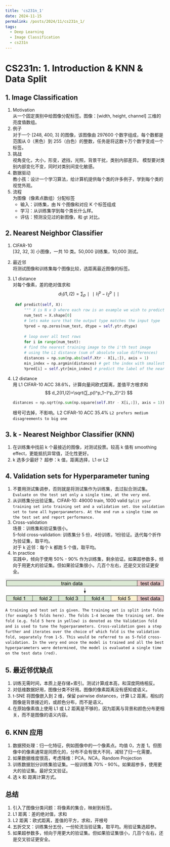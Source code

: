 ```yaml
---
title: 'cs231n_1'
date: 2024-11-15
permalink: /posts/2024/11/cs231n_1/
tags:
  - Deep Learning
  - Image Classification
  - cs231n
---
```


# CS231n: 1. Introduction & KNN & Data Split

## 1. Image Classification
1. Motivation \
   从一个固定类别中给图像分配标签。图像：[width, height, channel] 三维的亮度值数组。
2. 例子 \
   对于一个 [248, 400, 3] 的图像，该图像由 297600 个数字组成，每个数都是范围从 0（黑色）到 255（白色）的整数，任务是将这数十万个数字变成一个标签。
3. 挑战 \
   视角变化，大小，形变，遮挡，光照，背景干扰，类别内部差异。
   模型要对类别内部变化不变，同时对类别间变化敏感。
4. 数据驱动 \
   教小孩：设计一个学习算法，给计算机提供每个类的许多例子，学到每个类的视觉外观。
5. 流程 \
   为图像（像素点数组）分配标签
   - 输入：训练集，由 N 个图像和对应 K 个标签组成
   - 学习：从训练集学到每个类长什么样。
   - 评估：预测没见过的新图像，和 gt 对比。

## 2. Nearest Neighbor Classifier
1. CIFAR-10 \
   [32, 32, 3] 小图像，一共 10 类。50,000 训练集，10,000 测试。
2. 最近邻 \
   将测试图像和训练集每个图像比较，选距离最近图像的标签。
3. L1 distance \
   对每个像素，差的绝对值求和 \
   $$ d_1(I1,I2)=∑_p∣∣I^p_1−I^p_2∣∣ $$

   ```python
    def predict(self, X):
        """ X is N x D where each row is an example we wish to predict label for """
        num_test = X.shape[0]
        # lets make sure that the output type matches the input type
        Ypred = np.zeros(num_test, dtype = self.ytr.dtype)

        # loop over all test rows
        for i in range(num_test):
        # find the nearest training image to the i'th test image
        # using the L1 distance (sum of absolute value differences)
        distances = np.sum(np.abs(self.Xtr - X[i,:]), axis = 1)
        min_index = np.argmin(distances) # get the index with smallest distance
        Ypred[i] = self.ytr[min_index] # predict the label of the nearest example
   ```
4. L2 distance \
   用 L1 CIFAR-10 ACC 38.6%，计算向量间欧式距离，差值平方根求和 \
   $$ d_2(I1,I2)=\sqrt{∑_p(I^p_1−I^p_2)^2} $$

   ``` python
   distances = np.sqrt(np.sum(np.square(self.Xtr - X[i,:]), axis = 1))
   ```
   根号可去掉，不影响。L2 CIFAR-10 ACC 35.4%
   `L2 prefers medium disagreements to big one `

## 3. k - Nearest Neighbor Classifier (KNN)
1. 在训练集中找前 k 个最接近的图像，对测试投票。较高 k 值有 smoothing effect，更能抵抗异常值，泛化性更好。
2. k 选多少最好？ 超参：k 值，距离选择，L1 or L2

## 4. Validation sets for Hyperparameter tuning
1. 不要用测试集调参，否则就是将测试集作为训练集，去过拟合测试集。
   `Evaluate on the test set only a single time, at the very end.`
2. 从训练集分出验证集。CIFAR-10: 49000 train, 1000 valid
   `Split your training set into training set and a validation set. Use validation set to tune all hyperparameters. At the end run a single time on the test set and report performance.`
3. Cross-validation \
   场景：训练集和验证集很小。 \
   5-fold cross-validation: 训练集分 5 份，4份训练，1份验证。迭代每个折作为验证集，取平均。 \
   对于 k 近邻：每个 k 都跑 5 个值，取平均。
4. In practice \
   实践中，倾向于使用 50% - 90% 作为训练集，剩余验证。如果超参数多，倾向于用更大的验证集。但如果验证集很小，几百个左右，还是交叉验证更安全。
   
<div style="text-align: center;">
  <img src="/images/5-fold.png" style="width: auto; height: auto;">
</div>

`A training and test set is given. The training set is split into folds (for example 5 folds here). The folds 1-4 become the training set. One fold (e.g. fold 5 here in yellow) is denoted as the Validation fold and is used to tune the hyperparameters. Cross-validation goes a step further and iterates over the choice of which fold is the validation fold, separately from 1-5. This would be referred to as 5-fold cross-validation. In the very end once the model is trained and all the best hyperparameters were determined, the model is evaluated a single time on the test data (red).`


## 5. 最近邻优缺点
1. 训练无需时间，本质上是存储+索引。测试计算成本高，和深度网络相反。
2. 对低维数据好用，图像分类不好用。图像的像素距离没有感知或语义。
3. t-SNE 将图像嵌入到 2 维，保留 pairwise distances，计算 L2 距离，相似的图像是背景接近的，或颜色分布，而不是语义。
4. 在原始像素值上使用 L1 或 L2 距离是不够的，因为距离与背景和颜色分布更相关，而不是图像的语义内容。

## 6. KNN 应用
1. 数据预处理：归一化特征，例如图像中的一个像素点。均值 0，方差 1。但图像中的像素通常是同质化的，分布不会有很大不同，减轻了归一化需要。
2. 如果数据维度很高，考虑降维：PCA，NCA，Random Projection
3. 训练数据划分训练集验证集。一般训练集 70% - 90%。如果超参多，使用更大的验证集。最好交叉验证。
4. 选 k 和 距离计算方式。

## 总结
1. 引入了图像分类问题：将像素的集合，映射到标签。
2. L1 距离：差的绝对值，求和
3. L2 距离：欧式距离，差值的平方，求和，开根号
4. 五折交叉：训练集分五份，一份轮流当验证集，取平均。用验证集选超参。
5. 如果超参数多，倾向于用更大的验证集。但如果验证集很小，几百个左右，还是交叉验证更安全。

